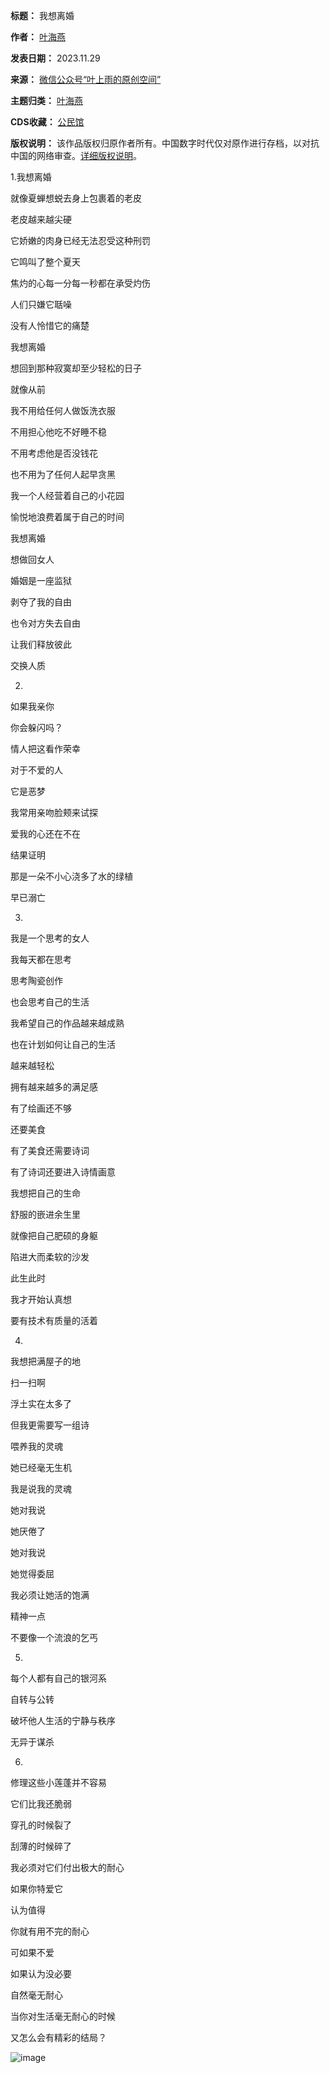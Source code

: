 

**标题：** 我想离婚  

**作者：** [叶海燕](https://chinadigitaltimes.net/space/叶海燕)  

**发表日期：** 2023.11.29  

**来源：** [微信公众号“叶上雨的原创空间”](https://mp.weixin.qq.com/s/UtqHAnb5PcZJDAcwFe9AuA)  

**主题归类：** [叶海燕](https://chinadigitaltimes.net/space/叶海燕)  

**CDS收藏：** [公民馆](https://chinadigitaltimes.net/space/%E5%85%AC%E6%B0%91%E9%A6%86)  

**版权说明：** 该作品版权归原作者所有。中国数字时代仅对原作进行存档，以对抗中国的网络审查。[详细版权说明](https://chinadigitaltimes.net/chinese/copyright)。


1.我想离婚


就像夏蝉想蜕去身上包裹着的老皮


老皮越来越尖硬


它娇嫩的肉身已经无法忍受这种刑罚


它鸣叫了整个夏天


焦灼的心每一分每一秒都在承受灼伤


人们只嫌它聒噪


没有人怜惜它的痛楚


我想离婚


想回到那种寂寞却至少轻松的日子


就像从前


我不用给任何人做饭洗衣服


不用担心他吃不好睡不稳


不用考虑他是否没钱花


也不用为了任何人起早贪黑


我一个人经营着自己的小花园


愉悦地浪费着属于自己的时间


我想离婚


想做回女人


婚姻是一座监狱


剥夺了我的自由


也令对方失去自由


让我们释放彼此


交换人质


2.


如果我亲你


你会躲闪吗？


情人把这看作荣幸


对于不爱的人


它是恶梦


我常用亲吻脸颊来试探


爱我的心还在不在


结果证明


那是一朵不小心浇多了水的绿植


早已溺亡


3.


我是一个思考的女人


我每天都在思考


思考陶瓷创作


也会思考自己的生活


我希望自己的作品越来越成熟


也在计划如何让自己的生活


越来越轻松


拥有越来越多的满足感


有了绘画还不够


还要美食


有了美食还需要诗词


有了诗词还要进入诗情画意


我想把自己的生命


舒服的嵌进余生里


就像把自己肥硕的身躯


陷进大而柔软的沙发


此生此时


我才开始认真想


要有技术有质量的活着


4.


我想把满屋子的地


扫一扫啊


浮土实在太多了


但我更需要写一组诗


喂养我的灵魂


她已经毫无生机


我是说我的灵魂


她对我说


她厌倦了


她对我说


她觉得委屈


我必须让她活的饱满


精神一点


不要像一个流浪的乞丐


5.


每个人都有自己的银河系


自转与公转


破坏他人生活的宁静与秩序


无异于谋杀


6.


修理这些小莲蓬并不容易


它们比我还脆弱


穿孔的时候裂了


刮薄的时候碎了


我必须对它们付出极大的耐心


如果你特爱它


认为值得


你就有用不完的耐心


可如果不爱


如果认为没必要


自然毫无耐心


当你对生活毫无耐心的时候


又怎么会有精彩的结局？


![image](https://chinadigitaltimes.net/chinese/files/2023/11/post-702742-6568145f16e5b.)

